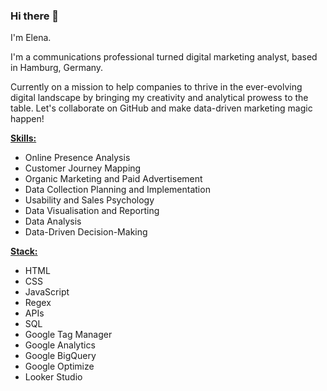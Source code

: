 ### Hi there 👋 
I'm Elena.

I'm a communications professional turned digital marketing analyst, based in Hamburg, Germany. 

Currently on a mission to help companies to thrive in the ever-evolving digital landscape by bringing my creativity and analytical prowess to the table. Let's collaborate on GitHub and make data-driven marketing magic happen!


<b><u>Skills:</u></b>
- Online Presence Analysis 
- Customer Journey Mapping
- Organic Marketing and Paid Advertisement 
- Data Collection Planning and Implementation 
- Usability and Sales Psychology 
- Data Visualisation and Reporting
- Data Analysis
- Data-Driven Decision-Making


<b><u>Stack:</u></b>
- HTML 
- CSS
- JavaScript 
- Regex 
- APIs
- SQL 
- Google Tag Manager
- Google Analytics
- Google BigQuery
- Google Optimize
- Looker Studio 

